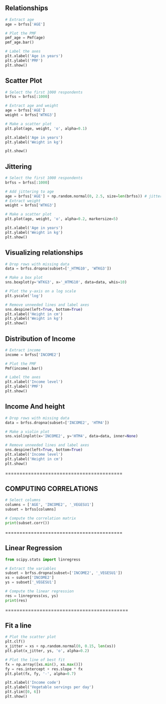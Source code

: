 ## Relationships

```py
# Extract age
age = brfss['AGE']

# Plot the PMF
pmf_age = Pmf(age)
pmf_age.bar()

# Label the axes
plt.xlabel('Age in years')
plt.ylabel('PMF')
plt.show()
```
## Scatter Plot

```py
# Select the first 1000 respondents
brfss = brfss[:1000]

# Extract age and weight
age = brfss['AGE']
weight = brfss['WTKG3']

# Make a scatter plot
plt.plot(age, weight, 'o', alpha=0.1)

plt.xlabel('Age in years')
plt.ylabel('Weight in kg')

plt.show()
```

## Jittering

```py
# Select the first 1000 respondents
brfss = brfss[:1000]

# Add jittering to age
age = brfss['AGE'] + np.random.normal(0, 2.5, size=len(brfss)) # jittering effect
# Extract weight
weight = brfss['WTKG3']

# Make a scatter plot
plt.plot(age, weight, 'o', alpha=0.2, markersize=5)

plt.xlabel('Age in years')
plt.ylabel('Weight in kg')
plt.show()
```

## Visualizing relationships

```py
# Drop rows with missing data
data = brfss.dropna(subset=['_HTMG10', 'WTKG3'])

# Make a box plot
sns.boxplot(y='WTKG3', x='_HTMG10', data=data, whis=10)

# Plot the y-axis on a log scale
plt.yscale('log')

# Remove unneeded lines and label axes
sns.despine(left=True, bottom=True)
plt.xlabel('Height in cm')
plt.ylabel('Weight in kg')
plt.show()
```

## Distribution of Income

```py
# Extract income
income = brfss['INCOME2']

# Plot the PMF
Pmf(income).bar()

# Label the axes
plt.xlabel('Income level')
plt.ylabel('PMF')
plt.show()
```
## Income And height
```py
# Drop rows with missing data
data = brfss.dropna(subset=['INCOME2', 'HTM4'])

# Make a violin plot
sns.violinplot(x='INCOME2', y='HTM4', data=data, inner=None)

# Remove unneeded lines and label axes
sns.despine(left=True, bottom=True)
plt.xlabel('Income level')
plt.ylabel('Height in cm')
plt.show()
```
=========================================

## COMPUTING CORRELATIONS

```py
# Select columns
columns = ['AGE', 'INCOME2', '_VEGESU1']
subset = brfss[columns]

# Compute the correlation matrix
print(subset.corr())
```

=========================================
## Linear Regression

```py
from scipy.stats import linregress

# Extract the variables
subset = brfss.dropna(subset=['INCOME2', '_VEGESU1'])
xs = subset['INCOME2']
ys = subset['_VEGESU1']

# Compute the linear regression
res = linregress(xs, ys)
print(res)
```
===========================================
## Fit a line

```py
# Plot the scatter plot
plt.clf()
x_jitter = xs + np.random.normal(0, 0.15, len(xs))
plt.plot(x_jitter, ys, 'o', alpha=0.2)

# Plot the line of best fit
fx = np.array([xs.min(), xs.max()])
fy = res.intercept + res.slope * fx
plt.plot(fx, fy, '-', alpha=0.7)

plt.xlabel('Income code')
plt.ylabel('Vegetable servings per day')
plt.ylim([0, 6])
plt.show()
```


